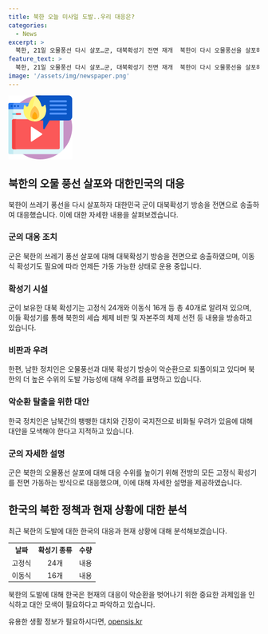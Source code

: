 ```yaml
---
title: 북한 오늘 미사일 도발..우리 대응은?
categories:
  - News
excerpt: >
  북한, 21일 오물풍선 다시 살포…군, 대북확성기 전면 재개  북한이 다시 오물풍선을 살포하자 한국군이 모든 전선에서 대북확성기 방송을 전면 재개하며 긴장이 고조되고 있다. 북한의 오물풍선 살포는 18일 이후 3일만이며, 한국군은 모든 전선에서 대북확성기 방송을 시행하는 것은 2018년 이후 처음이다. 또한, 군은 이동식 확성기도 필요에 따라 언제든 가동 가능하다고 밝혔다. 이에 한국 정치인들은 북한의 도발을 우려하며 자제를 요청하고 있다.
feature_text: >
  북한, 21일 오물풍선 다시 살포…군, 대북확성기 전면 재개  북한이 다시 오물풍선을 살포하자 한국군이 모든 전선에서 대북확성기 방송을 전면 재개하며 긴장이 고조되고 있다. 북한의 오물풍선 살포는 18일 이후 3일만이며, 한국군은 모든 전선에서 대북확성기 방송을 시행하는 것은 2018년 이후 처음이다. 또한, 군은 이동식 확성기도 필요에 따라 언제든 가동 가능하다고 밝혔다. 이에 한국 정치인들은 북한의 도발을 우려하며 자제를 요청하고 있다.
image: '/assets/img/newspaper.png'
---
```


<p><img src="/assets/img/news.png" alt="rentncar 속보" /></p>

<h2 data-ke-size="size26">북한의 오물 풍선 살포와 대한민국의 대응</h2>

<p data-ke-size="size16">북한이 쓰레기 풍선을 다시 살포하자 대한민국 군이 대북확성기 방송을 전면으로 송출하여 대응했습니다. 이에 대한 자세한 내용을 살펴보겠습니다.</p>

<h3><b>군의 대응 조치</b></h3>

<p data-ke-size="size16">군은 북한의 쓰레기 풍선 살포에 대해 대북확성기 방송을 전면으로 송출하였으며, 이동식 확성기도 필요에 따라 언제든 가동 가능한 상태로 운용 중입니다.</p>

<h3><b>확성기 시설</b></h3>

<p data-ke-size="size16">군이 보유한 대북 확성기는 고정식 24개와 이동식 16개 등 총 40개로 알려져 있으며, 이들 확성기를 통해 북한의 세습 체제 비판 및 자본주의 체제 선전 등 내용을 방송하고 있습니다.</p>

<h3><b>비판과 우려</b></h3>

<p data-ke-size="size16">한편, 남한 정치인은 오물풍선과 대북 확성기 방송이 악순환으로 되풀이되고 있다며 북한의 더 높은 수위의 도발 가능성에 대해 우려를 표명하고 있습니다.</p>

<h3><b>악순환 탈출을 위한 대안</b></h3>

<p data-ke-size="size16">한국 정치인은 남북간의 팽팽한 대치와 긴장이 국지전으로 비화될 우려가 있음에 대해 대안을 모색해야 한다고 지적하고 있습니다.</p>

<h3><b>군의 자세한 설명</b></h3>

<p data-ke-size="size16">군은 북한의 오물풍선 살포에 대해 대응 수위를 높이기 위해 전방의 모든 고정식 확성기를 전면 가동하는 방식으로 대응했으며, 이에 대해 자세한 설명을 제공하였습니다.</p>

<h2 data-ke-size="size26">한국의 북한 정책과 현재 상황에 대한 분석</h2>

<p data-ke-size="size16">최근 북한의 도발에 대한 한국의 대응과 현재 상황에 대해 분석해보겠습니다.</p>

<table>
    <tr>
        <th>날짜</th>
        <th>확성기 종류</th>
        <th>수량</th>
    </tr>
    <tr>
        <td style="text-align: center; height: 17px;">고정식</td>
        <td style="text-align: center; height: 17px;">24개</td>
        <td style="text-align: center; height: 17px;">내용</td>
    </tr>
    <tr>
        <td style="text-align: center; height: 17px;">이동식</td>
        <td style="text-align: center; height: 17px;">16개</td>
        <td style="text-align: center; height: 17px;">내용</td>
    </tr>
</table>

<p data-ke-size="size16">북한의 도발에 대해 한국은 현재의 대응이 악순환을 벗어나기 위한 중요한 과제임을 인식하고 대안 모색이 필요하다고 파악하고 있습니다.</p>
유용한 생활 정보가 필요하시다면, <a href="https://opensis.kr" rel="dofollow">opensis.kr</a>


